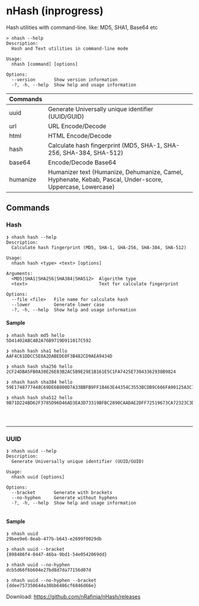 # nHash (inprogress)
Hash utilities with command-line. like: MD5, SHA1, Base64 etc


```
> nhash --help
Description:
  Hash and Text utilities in command-line mode

Usage:
  nhash [command] [options]

Options:
  --version       Show version information
  -?, -h, --help  Show help and usage information

```

|Commands|    |
|----|----|
| uuid | Generate Universally unique identifier (UUID/GUID) |
| url <text> | URL Encode/Decode |
| html <text> | HTML Encode/Decode |
| hash <type> <text> | Calculate hash fingerprint (MD5, SHA-1, SHA-256, SHA-384, SHA-512) |
| base64 <text> | Encode/Decode Base64 |
| humanize <type> <text> | Humanizer text (Humanize, Dehumanize, Camel, Hyphenate, Kebab, Pascal, Under-score, Uppercase, Lowercase) | 
 
## Commands
  
### Hash
```
❯ nhash hash --help
Description:
  Calculate hash fingerprint (MD5, SHA-1, SHA-256, SHA-384, SHA-512)

Usage:
  nhash hash <type> <text> [options]

Arguments:
  <MD5|SHA1|SHA256|SHA384|SHA512>  Algorithm type
  <text>                           Text for calculate fingerprint

Options:
  --file <file>   File name for calculate hash
  --lower         Generate lower case
  -?, -h, --help  Show help and usage information
```  
#### Sample
```
❯ nhash hash md5 hello
5D41402ABC4B2A76B9719D911017C592
    
❯ nhash hash sha1 hello
AAF4C61DDCC5E8A2DABEDE0F3B482CD9AEA9434D
    
❯ nhash hash sha256 hello
2CF24DBA5FB0A30E26E83B2AC5B9E29E1B161E5C1FA7425E73043362938B9824
    
❯ nhash hash sha384 hello
59E1748777448C69DE6B800D7A33BBFB9FF1B463E44354C3553BCDB9C666FA90125A3C79F90397BDF5F6A13DE828684F
    
❯ nhash hash sha512 hello
9B71D224BD62F3785D96D46AD3EA3D73319BFBC2890CAADAE2DFF72519673CA72323C3D99BA5C11D7C7ACC6E14B8C5DA0C4663475C2E5C3ADEF46F73BCDEC043
    
```    

```
    
```    
    
    
---
    
### UUID
 
```
❯ nhash uuid --help
Description:
  Generate Universally unique identifier (UUID/GUID)

Usage:
  nhash uuid [options]

Options:
  --bracket       Generate with brackets
  --no-hyphen     Generate without hyphens
  -?, -h, --help  Show help and usage information
  
```  
#### Sample  
```
❯ nhash uuid
29bee9e6-8eab-477b-b643-e2699f0029db
 
❯ nhash uuid --bracket
{898486f4-0447-46ba-9bd1-54e0542069dd}
  
❯ nhash uuid --no-hyphen
dcb5d66f6b604e27bd8d7da77156d07d
  
❯ nhash uuid --no-hyphen --bracket
{ddee757350644a38bb6486cf6846d66e}  
```  
  
Download: https://github.com/nRafinia/nHash/releases
